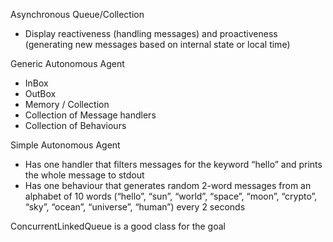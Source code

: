 Asynchronous Queue/Collection

- Display reactiveness (handling messages) and proactiveness (generating new messages based on internal state or local time)

Generic Autonomous Agent 
- InBox
- OutBox
- Memory / Collection
- Collection of Message handlers
- Collection of Behaviours

Simple Autonomous Agent 

- Has one handler that filters messages for the keyword “hello” and prints the whole message to stdout
- Has one behaviour that generates random 2-word messages from an alphabet of 10 words (“hello”, “sun”, “world”, “space”, “moon”, “crypto”, “sky”, “ocean”, “universe”, “human”) every 2 seconds


ConcurrentLinkedQueue is a good class for the goal
